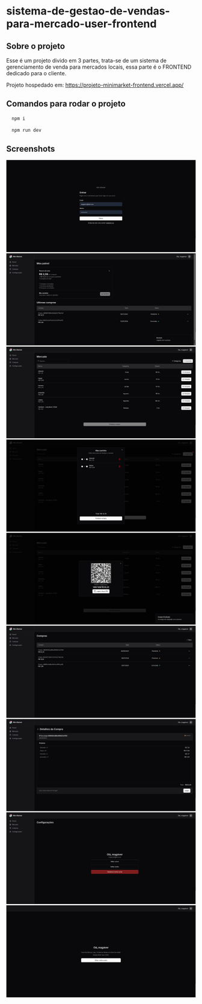 # sistema-de-gestao-de-vendas-para-mercado-user-frontend

## Sobre o projeto
Esse é um projeto divido em 3 partes, trata-se de um sistema de gerenciamento de venda para mercados locais, essa parte é o FRONTEND dedicado para o cliente.

Projeto hospedado em: https://projeto-minimarket-frontend.vercel.app/

## Comandos para rodar o projeto

```bash
  npm i
```
```bash
  npm run dev
```

## Screenshots
![App Screenshot](/public/picture_01.png)
![App Screenshot](/public/picture_02.png)
![App Screenshot](/public/picture_03.png)
![App Screenshot](/public/picture_04.png)
![App Screenshot](/public/picture_05.png)
![App Screenshot](/public/picture_06.png)
![App Screenshot](/public/picture_07.png)
![App Screenshot](/public/picture_08.png)
![App Screenshot](/public/picture_09.png)
